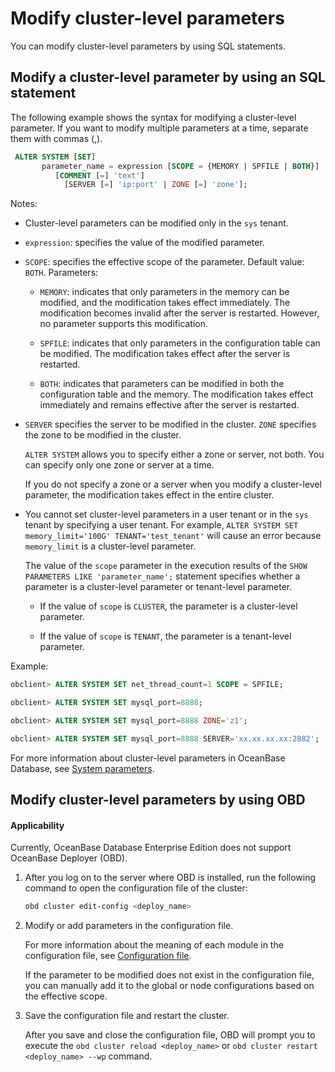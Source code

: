 # Modify cluster-level parameters

You can modify cluster-level parameters by using SQL statements.

## Modify a cluster-level parameter by using an SQL statement

The following example shows the syntax for modifying a cluster-level parameter. If you want to modify multiple parameters at a time, separate them with commas (,).

```sql
 ALTER SYSTEM [SET]
       parameter_name = expression [SCOPE = {MEMORY | SPFILE | BOTH}]
          [COMMENT [=] 'text']
            [SERVER [=] 'ip:port' | ZONE [=] 'zone'];
```

Notes:

* Cluster-level parameters can be modified only in the `sys` tenant.

* `expression`: specifies the value of the modified parameter.

* `SCOPE`: specifies the effective scope of the parameter. Default value: `BOTH`. Parameters:

   * `MEMORY`: indicates that only parameters in the memory can be modified, and the modification takes effect immediately. The modification becomes invalid after the server is restarted. However, no parameter supports this modification.

   * `SPFILE`: indicates that only parameters in the configuration table can be modified. The modification takes effect after the server is restarted.

   * `BOTH`: indicates that parameters can be modified in both the configuration table and the memory. The modification takes effect immediately and remains effective after the server is restarted.

* `SERVER` specifies the server to be modified in the cluster. `ZONE` specifies the zone to be modified in the cluster.

   `ALTER SYSTEM` allows you to specify either a zone or server, not both. You can specify only one zone or server at a time.

   If you do not specify a zone or a server when you modify a cluster-level parameter, the modification takes effect in the entire cluster.

* You cannot set cluster-level parameters in a user tenant or in the `sys` tenant by specifying a user tenant. For example, `ALTER SYSTEM SET memory_limit='100G' TENANT='test_tenant'` will cause an error because `memory_limit` is a cluster-level parameter.

   The value of the `scope` parameter in the execution results of the `SHOW PARAMETERS LIKE 'parameter_name';` statement specifies whether a parameter is a cluster-level parameter or tenant-level parameter.

   * If the value of `scope` is `CLUSTER`, the parameter is a cluster-level parameter.

   * If the value of `scope` is `TENANT`, the parameter is a tenant-level parameter.

Example:

```sql
obclient> ALTER SYSTEM SET net_thread_count=1 SCOPE = SPFILE;

obclient> ALTER SYSTEM SET mysql_port=8888;

obclient> ALTER SYSTEM SET mysql_port=8888 ZONE='z1';

obclient> ALTER SYSTEM SET mysql_port=8888 SERVER='xx.xx.xx.xx:2882';
```

For more information about cluster-level parameters in OceanBase Database, see [System parameters](../../../../500.system-reference/100.system-configuration-items/100.system-configuration-items-overview.md).

## Modify cluster-level parameters by using OBD

<main id="notice" >
<h4>Applicability</h4>
<p>Currently, OceanBase Database Enterprise Edition does not support OceanBase Deployer (OBD). </p>
</main>

1. After you log on to the server where OBD is installed, run the following command to open the configuration file of the cluster:

   ```bash
   obd cluster edit-config <deploy_name>
   ```

2. Modify or add parameters in the configuration file.

   For more information about the meaning of each module in the configuration file, see [Configuration file](https://en.oceanbase.com/docs/community-obd-en-10000000000842677).

   If the parameter to be modified does not exist in the configuration file, you can manually add it to the global or node configurations based on the effective scope.

3. Save the configuration file and restart the cluster.

   After you save and close the configuration file, OBD will prompt you to execute the `obd cluster reload <deploy_name>` or `obd cluster restart <deploy_name> --wp` command.
